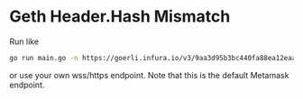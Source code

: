 # Geth Header.Hash Mismatch

Run like
```sh
go run main.go -n https://goerli.infura.io/v3/9aa3d95b3bc440fa88ea12eaa4456161
```
or use your own wss/https endpoint. Note that this is the default Metamask
endpoint.
